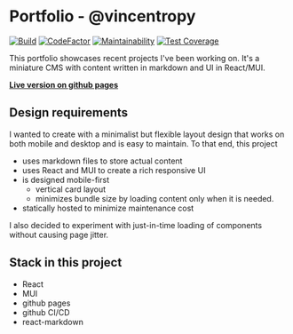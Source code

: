 # Portfolio - @vincentropy

[![Build](https://github.com/vincentropy/portfolio/actions/workflows/github_pages.yml/badge.svg)](https://github.com/vincentropy/portfolio/actions/workflows/github_pages.yml)
[![CodeFactor](https://www.codefactor.io/repository/github/vincentropy/portfolio/badge)](https://www.codefactor.io/repository/github/vincentropy/portfolio)
[![Maintainability](https://api.codeclimate.com/v1/badges/f9bc59cd3d65ecf496c7/maintainability)](https://codeclimate.com/github/vincentropy/portfolio/maintainability)
[![Test Coverage](https://api.codeclimate.com/v1/badges/f9bc59cd3d65ecf496c7/test_coverage)](https://codeclimate.com/github/vincentropy/portfolio/test_coverage)

This portfolio showcases recent projects I've been working on.
It's a miniature CMS with content written in markdown and UI in React/MUI.

**[Live version on github pages](https://portfolio.vincentropy.com)**

## Design requirements

I wanted to create with a minimalist but flexible layout design that works on both mobile and desktop and is easy to maintain. To that end, this project

- uses markdown files to store actual content
- uses React and MUI to create a rich responsive UI
- is designed mobile-first
  - vertical card layout
  - minimizes bundle size by loading content only when it is needed.
- statically hosted to minimize maintenance cost

I also decided to experiment with just-in-time loading of components without causing page jitter.

## Stack in this project

- React
- MUI
- github pages
- github CI/CD
- react-markdown
